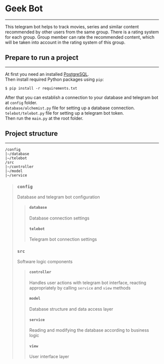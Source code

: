 # Geek Bot

___
This telegram bot helps to track movies, series and
similar content recommended by other users from the same
group. There is a rating system for each group. Group member
can rate the recommended content, which will be taken into
account in the rating system of this group.

## Prepare to run a project

___
At first you need an installed
[PostgreSQL](https://www.postgresql.org/).<br/>
Then install required Python packages using `pip`:

```
$ pip install -r requirements.txt
```

After that you can establish a connection to your database
and telegram bot at `config` folder. <br/>
`database/alchemist.py` file for setting up a database
connection. <br/>
`telebot/telebot.py` file for setting up a telegram bot
token. <br/>
Then run the `main.py` at the root folder.

## Project structure

___

```
/config
|—/database
|—/telebot
/src
|—/controller
|—/model
|—/service
```

> ### `config`
> Database and telegram bot configuration
>> #### `database`
>>Database connection settings
>> #### `telebot`
>> Telegram bot connection settings
> ### `src`
> Software logic components
>> #### `controller`
>> Handles user actions with telegram bot interface,
> > reacting appropriately by calling `service` and
> > `view` methods
>> #### `model`
>> Database structure and data access layer
>> #### `service`
>> Reading and modifying the database according to
> > business logic
>> #### `view`
>> User interface layer